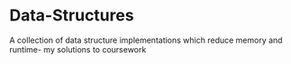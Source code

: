 # Data-Structures
A collection of data structure implementations which reduce memory and runtime- my solutions to coursework
